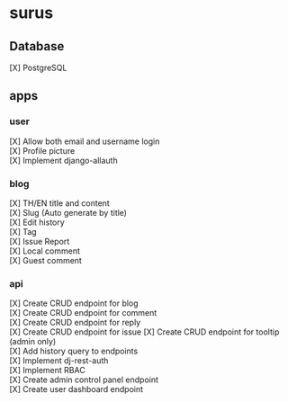 # surus

## Database
[X] PostgreSQL
## apps
### user
[X] Allow both email and username login  
[X] Profile picture  
[X] Implement django-allauth  
### blog
[X] TH/EN title and content  
[X] Slug (Auto generate by title)  
[X] Edit history  
[X] Tag  
[X] Issue Report  
[X] Local comment  
[X] Guest comment  
### api
[X] Create CRUD endpoint for blog  
[X] Create CRUD endpoint for comment  
[X] Create CRUD endpoint for reply  
[X] Create CRUD endpoint for issue
[X] Create CRUD endpoint for tooltip (admin only)  
[X] Add history query to endpoints  
[X] Implement dj-rest-auth  
[X] Implement RBAC  
[X] Create admin control panel endpoint  
[X] Create user dashboard endpoint